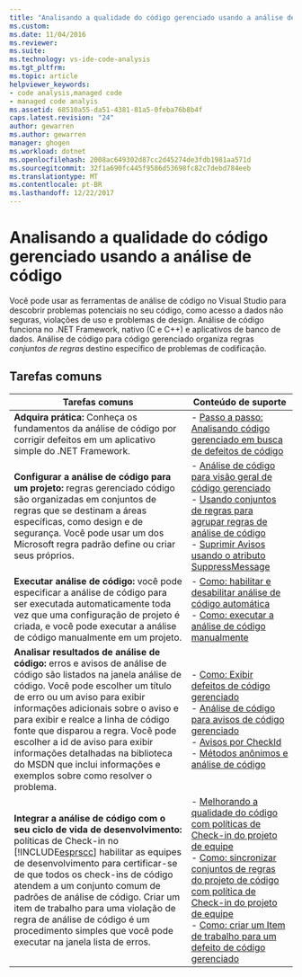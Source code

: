 ```yaml
---
title: "Analisando a qualidade do código gerenciado usando a análise de código | Microsoft Docs"
ms.custom: 
ms.date: 11/04/2016
ms.reviewer: 
ms.suite: 
ms.technology: vs-ide-code-analysis
ms.tgt_pltfrm: 
ms.topic: article
helpviewer_keywords:
- code analysis,managed code
- managed code analyis
ms.assetid: 68510a55-da51-4381-81a5-0feba76b8b4f
caps.latest.revision: "24"
author: gewarren
ms.author: gewarren
manager: ghogen
ms.workload: dotnet
ms.openlocfilehash: 2008ac649302d87cc2d45274de3fdb1981aa571d
ms.sourcegitcommit: 32f1a690fc445f9586d53698fc82c7debd784eeb
ms.translationtype: MT
ms.contentlocale: pt-BR
ms.lasthandoff: 12/22/2017
---
```

# <a name="analyzing-managed-code-quality-by-using-code-analysis"></a>Analisando a qualidade do código gerenciado usando a análise de código
Você pode usar as ferramentas de análise de código no Visual Studio para descobrir problemas potenciais no seu código, como acesso a dados não seguras, violações de uso e problemas de design. Análise de código funciona no .NET Framework, nativo (C e C++) e aplicativos de banco de dados. Análise de código para código gerenciado organiza regras *conjuntos de regras* destino específico de problemas de codificação.  
  
## <a name="common-tasks"></a>Tarefas comuns  
  
|Tarefas comuns|Conteúdo de suporte|  
|------------------|------------------------|  
|**Adquira prática:** Conheça os fundamentos da análise de código por corrigir defeitos em um aplicativo simple do .NET Framework.|-   [Passo a passo: Analisando código gerenciado em busca de defeitos de código](../code-quality/walkthrough-analyzing-managed-code-for-code-defects.md)|  
|**Configurar a análise de código para um projeto:** regras gerenciado código são organizadas em conjuntos de regras que se destinam a áreas específicas, como design e de segurança. Você pode usar um dos Microsoft regra padrão define ou criar seus próprios.|-   [Análise de código para visão geral de código gerenciado](../code-quality/code-analysis-for-managed-code-overview.md)<br />-   [Usando conjuntos de regras para agrupar regras de análise de código](../code-quality/using-rule-sets-to-group-code-analysis-rules.md)<br />-   [Suprimir Avisos usando o atributo SuppressMessage](../code-quality/suppress-warnings-by-using-the-suppressmessage-attribute.md)|  
|**Executar análise de código:** você pode especificar a análise de código para ser executada automaticamente toda vez que uma configuração de projeto é criada, e você pode executar a análise de código manualmente em um projeto.|-   [Como: habilitar e desabilitar análise de código automática](../code-quality/how-to-enable-and-disable-automatic-code-analysis-for-managed-code.md)<br />-   [Como: executar a análise de código manualmente](../code-quality/how-to-run-code-analysis-manually-for-managed-code.md)|  
|**Analisar resultados de análise de código:** erros e avisos de análise de código são listados na janela análise de código. Você pode escolher um título de erro ou um aviso para exibir informações adicionais sobre o aviso e para exibir e realce a linha de código fonte que disparou a regra. Você pode escolher a id de aviso para exibir informações detalhadas na biblioteca do MSDN que inclui informações e exemplos sobre como resolver o problema.|-   [Como: Exibir defeitos de código gerenciado](../code-quality/how-to-view-managed-code-defects.md)<br />-   [Análise de código para avisos de código gerenciado](../code-quality/code-analysis-for-managed-code-warnings.md)<br />-   [Avisos por CheckId](../code-quality/code-analysis-warnings-for-managed-code-by-checkid.md)<br />-   [Métodos anônimos e análise de código](../code-quality/anonymous-methods-and-code-analysis.md)|  
|**Integrar a análise de código com o seu ciclo de vida de desenvolvimento:** políticas de Check-in no [!INCLUDE[esprscc](../code-quality/includes/esprscc_md.md)] habilitar as equipes de desenvolvimento para certificar-se de que todos os check-ins de código atendem a um conjunto comum de padrões de análise de código. Criar um item de trabalho para uma violação de regra de análise de código é um procedimento simples que você pode executar na janela lista de erros.|-   [Melhorando a qualidade do código com políticas de Check-in do projeto de equipe](../code-quality/enhancing-code-quality-with-team-project-check-in-policies.md)<br />-   [Como: sincronizar conjuntos de regras do projeto de código com política de Check-in do projeto de equipe](../code-quality/how-to-synchronize-code-project-rule-sets-with-team-project-check-in-policy.md)<br />-   [Como: criar um Item de trabalho para um defeito de código gerenciado](../code-quality/how-to-create-a-work-item-for-a-managed-code-defect.md)|